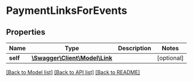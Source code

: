 # PaymentLinksForEvents

## Properties
Name | Type | Description | Notes
------------ | ------------- | ------------- | -------------
**self** | [**\Swagger\Client\Model\Link**](Link.md) |  | [optional] 

[[Back to Model list]](../../README.md#documentation-for-models) [[Back to API list]](../../README.md#documentation-for-api-endpoints) [[Back to README]](../../README.md)

